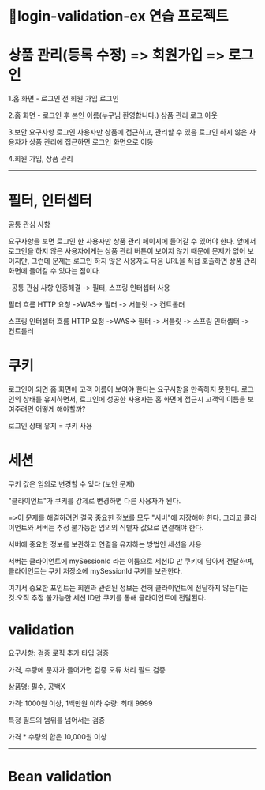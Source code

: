 # 📌login-validation-ex 연습 프로젝트 

# 상품 관리(등록 수정) => 회원가입 => 로그인

1.홈 화면 - 로그인 전 회원 가입
로그인


2.홈 화면 - 로그인 후
본인 이름(누구님 환영합니다.) 상품 관리
로그 아웃


3.보안 요구사항
로그인 사용자만 상품에 접근하고, 관리할 수 있음
로그인 하지 않은 사용자가 상품 관리에 접근하면 로그인 화면으로 이동


4.회원 가입, 상품 관리

-------
# 필터, 인터셉터
공통 관심 사항

요구사항을 보면 로그인 한 사용자만 상품 관리 페이지에 들어갈 수 있어야 한다.
앞에서 로그인을 하지 않은 사용자에게는 상품 관리 버튼이 보이지 않기 때문에 문제가 없어 보이지만, 그런데 문제는 로그인 하지 않은 사용자도 다음 URL을 직접 호출하면 상품 관리 화면에 들어갈 수 있다는 점이다. 

-공통 관심 사항 인증해결 -> 필터, 스프링 인터셉터 사용

필터 흐름
HTTP 요청 ->WAS-> 필터 -> 서블릿 -> 컨트롤러

스프링 인터셉터 흐름
HTTP 요청 ->WAS-> 필터 -> 서블릿 -> 스프링 인터셉터 -> 컨트롤러

# 쿠키
로그인이 되면 홈 화면에 고객 이름이 보여야 한다는 요구사항을 만족하지 못한다. 로그인의 상태를 유지하면서, 로그인에 성공한 사용자는 홈 화면에 접근시 고객의 이름을 보여주려면 어떻게 해야할까?


로그인 상태 유지 = 쿠키 사용

# 세션
쿠키 값은 임의로 변경할 수 있다 (보안 문제)


"클라이언트"가 쿠키를 강제로 변경하면 다른 사용자가 된다.

=>이 문제를 해결하려면 결국 중요한 정보를 모두 "서버"에 저장해야 한다. 그리고 클라이언트와 서버는 추정 불가능한 임의의 식별자 값으로 연결해야 한다.

서버에 중요한 정보를 보관하고 연결을 유지하는 방법인 세션을 사용

서버는 클라이언트에 mySessionId 라는 이름으로 세션ID 만 쿠키에 담아서 전달하며,클라이언트는 쿠키 저장소에 mySessionId 쿠키를 보관한다.

여기서 중요한 포인트는 회원과 관련된 정보는 전혀 클라이언트에 전달하지 않는다는 것.오직 추정 불가능한 세션 ID만 쿠키를 통해 클라이언트에 전달된다.
# validation
요구사항: 검증 로직 추가 타입 검증


가격, 수량에 문자가 들어가면 검증 오류 처리 필드 검증


상품명: 필수, 공백X


가격: 1000원 이상, 1백만원 이하 수량: 최대 9999


특정 필드의 범위를 넘어서는 검증


가격 * 수량의 합은 10,000원 이상

--------
# Bean validation
